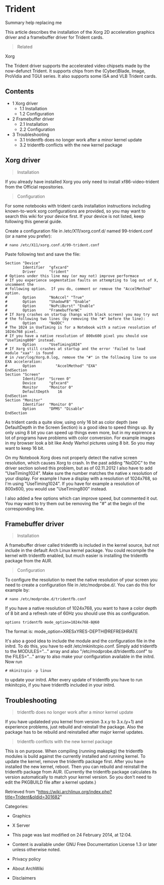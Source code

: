 Trident
=======

Summary help replacing me

This article describes the installation of the Xorg 2D acceleration
graphics driver and a framebuffer driver for Trident cards.

> Related

Xorg

The Trident driver supports the accelerated video chipsets made by the
now-defunct Trident. It supports chips from the (Cyber)Blade, Image,
ProVidia and TGUI series. It also supports some ISA and VLB Trident
cards.

Contents
--------

-   1 Xorg driver
    -   1.1 Installation
    -   1.2 Configuration
-   2 Framebuffer driver
    -   2.1 Installation
    -   2.2 Configuration
-   3 Troubleshooting
    -   3.1 tridentfb does no longer work after a minor kernel update
    -   3.2 tridentfb conflicts with the new kernel package

Xorg driver
-----------

> Installation

If you already have installed Xorg you only need to install
xf86-video-trident from the Official repositories.

> Configuration

For some notebooks with trident cards installation instructions
including known-to-work xorg configurations are provided, so you may
want to search this wiki for your device first. If your device is not
listed, keep following this general guide.

Create a configuration file in /etc/X11/xorg.conf.d/ named
99-trident.conf (or a name you prefer):

    # nano /etc/X11/xorg.conf.d/99-trident.conf

Paste following text and save the file:

    Section "Device"
            Identifier	"gfxcard"
            Driver		"trident"
    # Options under this line may (or may not) improve performace
    # If you experience segmentation faults on attempting to log out of X, uncomment the
    # following option.  If you do, comment or remove the "AccelMethod" option.
    #       Option		"NoAccel" "True"
    #       Option		"ShadowFB" "Enable"
    #       Option		"NoPciBurst" "Enable"
    #       Option		"FramebufferWC"
    # If Xorg crashes on startup (hangs with black screen) you may try out
    # the following two lines (by removing the "#" before the line):
    #       Option		"NoDDC"
    # The 1024 in UseTiming is for a Notebook with a native resolution of 1024x768 pixel.
    # If you have a native resolution of 800x600 pixel you should use "UseTiming800" instead.
    #       Option		"UseTiming1024"
    # If Xorg still crashes at startup and the error 'Failed to load module "xaa"' is found
    # in /var/log/Xorg.0.log, remove the "#" in the following line to use EXA acceleration:
    #       Option         "AccelMethod" "EXA"
    EndSection
    Section "Screen"
            Identifier	"Screen 0"
            Device		"gfxcard"
            Monitor		"Monitor 0"
            DefaultDepth	16
    EndSection
    Section "Monitor"
            Identifier	"Monitor 0"
            Option		"DPMS" "Disable"
    EndSection

As trident cards a quite slow, using only 16 bit as color depth (see
DefaultDepth in the Screen Section) is a good idea to speed things up.
By only using 8 bit you can speed up things even more, but in my
expirence a lot of programs have problems with color conversion. For
example images in my browser look a bit like Andy Warhol pictures using
8 bit. So you may want to keep 16 bit.

On my Notebook Xorg does not properly detect the native screen
resolution, which causes Xorg to crash. In the past adding "NoDDC" to
the driver section solved this problem, but as of 02.11.2012 I also have
to add "UseTiming1024". Make sure the number matches the native x
resolution of your display. For example I have a display with a
resolution of 1024x768, so I'm using "UseTiming1024". If you have for
example a resolution of 800x600, you would use "UseTiming800" instead.

I also added a few options which can improve speed, but commented it
out. You may want to try them out be removing the "#" at the begin of
the corresponding line.

Framebuffer driver
------------------

> Installation

A framebuffer driver called tridentfb is included in the kernel source,
but not include in the default Arch Linux kernel package. You could
recompile the kernel with tridentfb enabled, but much easier is
installing the tridentfb package from the AUR.

> Configuration

To configure the resolution to meet the native resolution of your screen
you need to create a configuration file in /etc/modprobe.d/. You can do
this for example by:

    # nano /etc/modprobe.d/tridentfb.conf

If you have a native resolution of 1024x768, you want to have a color
depth of 8 bit and a refresh rate of 60Hz you should use this as
configuration.

    options tridentfb mode_option=1024x768-8@60

The format is: mode_option=XRESxYRES-DEPTH@REFRESHRATE

It's also a good idea to include the module and the configuration file
in the initrd. To do this, you have to edit /etc/mkinitcpio.conf. Simply
add tridentfb to the MODULES="..." array and also
"/etc/modprobe.d/tridentfb.conf" to the FILES="..." array to also make
your configuration available in the initrd. Now run

    # mkinitcpio -p linux

to update your initrd. After every update of tridentfb you have to run
mkinitcpio, if you have tridentfb included in your initrd.

Troubleshooting
---------------

> tridentfb does no longer work after a minor kernel update

If you have updateded you kernel from version 3.x.y to 3.x.(y+1) and
experience problems, just rebuild and reinstall the package. Also the
package has to be rebuild and reinstalled after major kernel updates.

> tridentfb conflicts with the new kernel package

This is on purpose. When compiling (running makepkg) the tridentfb
modules is build against the currently installed and running kernel. To
update the kernel, remove the tridentfb package first. After you have
installed the new kernel, reboot. Then you can rebuild and reinstall the
tridentfb package from AUR. (Currently the tridentfb package calculates
its version automatically to match your kernel version. So you don't
need to edit the PKGBUILD file after a kernel update.)

Retrieved from
"https://wiki.archlinux.org/index.php?title=Trident&oldid=301682"

Categories:

-   Graphics
-   X Server

-   This page was last modified on 24 February 2014, at 12:04.
-   Content is available under GNU Free Documentation License 1.3 or
    later unless otherwise noted.
-   Privacy policy
-   About ArchWiki
-   Disclaimers
